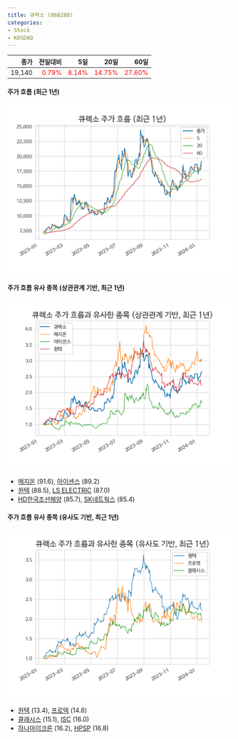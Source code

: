 ```yaml
---
title: 큐렉소 (060280)
categories:
- Stock
- KOSDAQ
---
```


|종가|전일대비|5일|20일|60일|
|---:|-------:|--:|---:|---:|
|19,140|<span style="color: red">0.79%</span>|<span style="color: red">8.14%</span>|<span style="color: red">14.75%</span>|<span style="color: red">27.60%</span>|

<!-- more -->

#### 주가 흐름 (최근 1년)
![060280](/assets/images/stock/060280.png)


#### 주가 흐름 유사 종목 (상관관계 기반, 최근 1년)
![060280](/assets/images/stock/060280_corr.png)
- [메지온](/140410/) (91.6), [아이센스](/099190/) (89.2)
- [원텍](/336570/) (88.5), [LS ELECTRIC](/010120/) (87.0)
- [HD한국조선해양](/009540/) (85.7), [SK네트웍스](/001740/) (85.4)


#### 주가 흐름 유사 종목 (유사도 기반, 최근 1년)
![060280](/assets/images/stock/060280_sim.png)
- [원텍](/336570/) (13.4), [프로텍](/053610/) (14.8)
- [클래시스](/214150/) (15.1), [ISC](/095340/) (16.0)
- [하나마이크론](/067310/) (16.2), [HPSP](/403870/) (16.8)